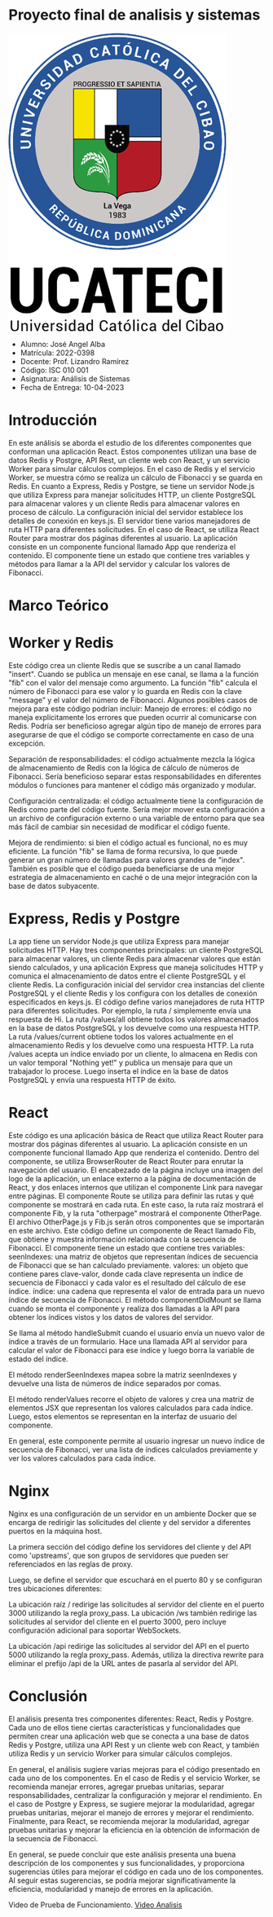 # Proyecto final de analisis y sistemas

 ![Ucateci Logo](https://github.com/JoseAngelAlba/Examen-Final/blob/main/Imagen1.png)
  

  
- Alumno: José Angel Alba
- Matrícula: 2022-0398
- Docente: Prof. Lizandro Ramírez
- Código: ISC 010 001
- Asignatura: Análisis de Sistemas
- Fecha de Entrega: 10-04-2023

# Introducción
En este análisis se aborda el estudio de los diferentes componentes que conforman una aplicación React. Estos componentes utilizan una base de datos Redis y Postgre, API Rest, un cliente web con React, y un servicio Worker para simular cálculos complejos. En el caso de Redis y el servicio Worker, se muestra cómo se realiza un cálculo de Fibonacci y se guarda en Redis. En cuanto a Express, Redis y Postgre, se tiene un servidor Node.js que utiliza Express para manejar solicitudes HTTP, un cliente PostgreSQL para almacenar valores y un cliente Redis para almacenar valores en proceso de cálculo. La configuración inicial del servidor establece los detalles de conexión en keys.js. El servidor tiene varios manejadores de ruta HTTP para diferentes solicitudes. En el caso de React, se utiliza React Router para mostrar dos páginas diferentes al usuario. La aplicación consiste en un componente funcional llamado App que renderiza el contenido. El componente tiene un estado que contiene tres variables y métodos para llamar a la API del servidor y calcular los valores de Fibonacci.


# Marco Teórico
# Worker y Redis
Este código crea un cliente Redis que se suscribe a un canal llamado "insert". Cuando se publica un mensaje en ese canal, se llama a la función "fib" con el valor del mensaje como argumento. La función "fib" calcula el número de Fibonacci para ese valor y lo guarda en Redis con la clave "message" y el valor del número de Fibonacci.
Algunos posibles casos de mejora para este código podrían incluir:
Manejo de errores: el código no maneja explícitamente los errores que pueden ocurrir al comunicarse con Redis. Podría ser beneficioso agregar algún tipo de manejo de errores para asegurarse de que el código se comporte correctamente en caso de una excepción.

Separación de responsabilidades: el código actualmente mezcla la lógica de almacenamiento de Redis con la lógica de cálculo de números de Fibonacci. Sería beneficioso separar estas responsabilidades en diferentes módulos o funciones para mantener el código más organizado y modular.

Configuración centralizada: el código actualmente tiene la configuración de Redis como parte del código fuente. Sería mejor mover esta configuración a un archivo de configuración externo o una variable de entorno para que sea más fácil de cambiar sin necesidad de modificar el código fuente.

Mejora de rendimiento: si bien el código actual es funcional, no es muy eficiente. La función "fib" se llama de forma recursiva, lo que puede generar un gran número de llamadas para valores grandes de "index". También es posible que el código pueda beneficiarse de una mejor estrategia de almacenamiento en caché o de una mejor integración con la base de datos subyacente.
# Express, Redis y Postgre
La app tiene un servidor Node.js que utiliza Express para manejar solicitudes HTTP. Hay tres componentes principales: un cliente PostgreSQL para almacenar valores, un cliente Redis para almacenar valores que están siendo calculados, y una aplicación Express que maneja solicitudes HTTP y comunica el almacenamiento de datos entre el cliente PostgreSQL y el cliente Redis.
La configuración inicial del servidor crea instancias del cliente PostgreSQL y el cliente Redis y los configura con los detalles de conexión especificados en keys.js.
El código define varios manejadores de ruta HTTP para diferentes solicitudes. Por ejemplo, la ruta / simplemente envía una respuesta de Hi. La ruta /values/all obtiene todos los valores almacenados en la base de datos PostgreSQL y los devuelve como una respuesta HTTP. La ruta /values/current obtiene todos los valores actualmente en el almacenamiento Redis y los devuelve como una respuesta HTTP. La ruta /values acepta un índice enviado por un cliente, lo almacena en Redis con un valor temporal "Nothing yet!" y publica un mensaje para que un trabajador lo procese. Luego inserta el índice en la base de datos PostgreSQL y envía una respuesta HTTP de éxito.

# React
Este código es una aplicación básica de React que utiliza React Router para mostrar dos páginas diferentes al usuario.
La aplicación consiste en un componente funcional llamado App que renderiza el contenido. Dentro del componente, se utiliza BrowserRouter de React Router para enrutar la navegación del usuario.
El encabezado de la página incluye una imagen del logo de la aplicación, un enlace externo a la página de documentación de React, y dos enlaces internos que utilizan el componente Link para navegar entre páginas.
El componente Route se utiliza para definir las rutas y qué componente se mostrará en cada ruta. En este caso, la ruta raíz mostrará el componente Fib, y la ruta "otherpage" mostrará el componente OtherPage.
El archivo OtherPage.js y Fib.js serán otros componentes que se importarán en este archivo.
Este código define un componente de React llamado Fib, que obtiene y muestra información relacionada con la secuencia de Fibonacci.
El componente tiene un estado que contiene tres variables:
seenIndexes: una matriz de objetos que representan índices de secuencia de Fibonacci que se han calculado previamente.
valores: un objeto que contiene pares clave-valor, donde cada clave representa un índice de secuencia de Fibonacci y cada valor es el resultado del cálculo de ese índice.
índice: una cadena que representa el valor de entrada para un nuevo índice de secuencia de Fibonacci.
El método componentDidMount se llama cuando se monta el componente y realiza dos llamadas a la API para obtener los índices vistos y los datos de valores del servidor.

Se llama al método handleSubmit cuando el usuario envía un nuevo valor de índice a través de un formulario. Hace una llamada API al servidor para calcular el valor de Fibonacci para ese índice y luego borra la variable de estado del índice.

El método renderSeenIndexes mapea sobre la matriz seenIndexes y devuelve una lista de números de índice separados por comas.

El método renderValues recorre el objeto de valores y crea una matriz de elementos JSX que representan los valores calculados para cada índice. Luego, estos elementos se representan en la interfaz de usuario del componente.

En general, este componente permite al usuario ingresar un nuevo índice de secuencia de Fibonacci, ver una lista de índices calculados previamente y ver los valores calculados para cada índice.
# Nginx
Nginx es una configuración de un servidor en un ambiente Docker que se encarga de redirigir las solicitudes del cliente y del servidor a diferentes puertos en la máquina host.

La primera sección del código define los servidores del cliente y del API como 'upstreams', que son grupos de servidores que pueden ser referenciados en las reglas de proxy.

Luego, se define el servidor que escuchará en el puerto 80 y se configuran tres ubicaciones diferentes:

La ubicación raíz / redirige las solicitudes al servidor del cliente en el puerto 3000 utilizando la regla proxy_pass.
La ubicación /ws también redirige las solicitudes al servidor del cliente en el puerto 3000, pero incluye configuración adicional para soportar WebSockets.

La ubicación /api redirige las solicitudes al servidor del API en el puerto 5000 utilizando la regla proxy_pass. Además, utiliza la directiva rewrite para eliminar el prefijo /api de la URL antes de pasarla al servidor del API.

# Conclusión
El análisis presenta tres componentes diferentes: React, Redis y Postgre. Cada uno de ellos tiene ciertas características y funcionalidades que permiten crear una aplicación web que se conecta a una base de datos Redis y Postgre, utiliza una API Rest y un cliente web con React, y también utiliza Redis y un servicio Worker para simular cálculos complejos.

En general, el análisis sugiere varias mejoras para el código presentado en cada uno de los componentes. En el caso de Redis y el servicio Worker, se recomienda manejar errores, agregar pruebas unitarias, separar responsabilidades, centralizar la configuración y mejorar el rendimiento. En el caso de Postgre y Express, se sugiere mejorar la modularidad, agregar pruebas unitarias, mejorar el manejo de errores y mejorar el rendimiento. Finalmente, para React, se recomienda mejorar la modularidad, agregar pruebas unitarias y mejorar la eficiencia en la obtención de información de la secuencia de Fibonacci.

En general, se puede concluir que este análisis presenta una buena descripción de los componentes y sus funcionalidades, y proporciona sugerencias útiles para mejorar el código en cada uno de los componentes. Al seguir estas sugerencias, se podría mejorar significativamente la eficiencia, modularidad y manejo de errores en la aplicación.

Video de Prueba de Funcionamiento.
[Video Analisis](https://miucateciedu-my.sharepoint.com/:f:/g/personal/20220398_miucateci_edu_do/EqOftEstzRdHlQ-lQuUN1GsBzy7vaaznShnqAXK_WKXBFg?e=cTdyYS)
